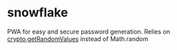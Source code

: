 # snowflake

PWA for easy and secure password generation. 
Relies on [crypto.getRandomValues](https://developer.mozilla.org/en-US/docs/Web/API/Crypto/getRandomValues) instead of Math.random
